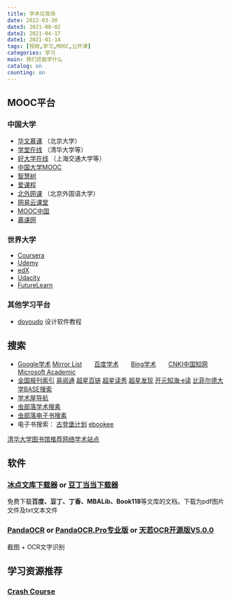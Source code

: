 ```yaml
---
title: 学术垃圾场
date: 2022-03-30
date3: 2021-08-02
date2: 2021-04-17
date1: 2021-01-14
tags: [视频,学习,MOOC,公开课]
categories: 学习
main: 我们还能学什么
catalog: on
counting: on
---
```


## MOOC平台
### 中国大学
* [华文慕课](http://www.chinesemooc.org/) 
（北京大学）
* [学堂在线](https://next.xuetangx.com)
（清华大学等）
* [好大学在线](https://www.cnmooc.org)
（上海交通大学等）
* [中国大学MOOC](https://www.icourse163.org)
* [智慧树](https://www.zhihuishu.com)
* [爱课程](http://www.icourses.cn)
* [北外网课](https://www.beiwaiclass.com)
（北京外国语大学）
* [网易云课堂](https://study.163.com/)
* [MOOC中国](https://www.mooc.cn/)
* [慕课网](https://www.imooc.com/)
### 世界大学
* [Coursera](https://www.coursera.org/)
* [Udemy](https://www.udemy.com/)
* [edX](https://www.edx.org/)
* [Udacity](https://www.udacity.com/)
* [FutureLearn](https://www.futurelearn.com/)
### 其他学习平台
* [doyoudo](https://www.doyoudo.com/)
设计软件教程

## 搜索
* [Google学术](https://scholar.google.com) [Mirror List](https://www.library.ac.cn/)&emsp;&emsp;[百度学术](https://xueshu.baidu.com)&emsp;&emsp;[Bing学术](https://cn.bing.com/academic/)&emsp;&emsp;[CNKI中国知网](https://www.cnki.net/)&emsp;&emsp;[Microsoft Academic](https://academic.microsoft.com)
* [全国报刊索引](https://www.cnbksy.com/) [易阅通](https://www.cnpereading.com/) [超星百链](https://www.blyun.com/) [超星读秀](https://www.duxiu.com/) [超星发现](https://www.zhizhen.com/) [开元知海·e读](http://www.yidu.edu.cn/) [比菲尔德大学BASE搜索](https://www.base-search.net/)
* [学术屋导航](http://sci.xueshuwu.cn/)
* [虫部落学术搜素](https://scholar.chongbuluo.com/)
* [虫部落电子书搜素](https://ebook.chongbuluo.com/)
* 电子书搜索：
[古登堡计划](https://www.gutenberg.org/) [ebookee](https://www.ebookee.ws/) 

[清华大学图书馆推荐网络学术站点](http://wr.lib.tsinghua.edu.cn)

## 软件
### [冰点文库下载器](https://dawn-shadow-a17b.cloudpool.workers.dev/CloudShare/Software/) or [豆丁当当下载器](https://www.lanzous.com/b953911)
免费下载**百度、豆丁、丁香、MBALib、Book118**等文库的文档。下载为pdf图片文件及txt文本文件
### [PandaOCR](https://github.com/miaomiaosoft/PandaOCR) or [PandaOCR.Pro专业版](https://github.com/miaomiaosoft/PandaOCR.Pro) or [天若OCR开源版V5.0.0](https://github.com/AnyListen/tianruoocr/releases)
截图 + OCR文字识别

## 学习资源推荐
### [Crash Course](https://crashcourse.club/category/)
